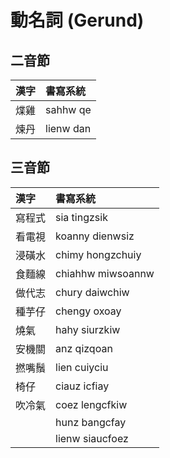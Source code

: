 # 動名詞 (Gerund)

## 二音節

| 漢字 | 書寫系統 |
| :--- | :--- |
| 煠雞 | sahhw qe |
| 煉丹 | lienw dan |

## 三音節

| 漢字 | 書寫系統 |
| :--- | :--- |
| 寫程式 | sia tingzsik |
| 看電視 | koanny dienwsiz |
| 浸磺水 | chimy hongzchuiy |
| 食麵線 | chiahhw miwsoannw |
| 做代志 | chury daiwchiw |
| 種芋仔 | chengy oxoay |
| 燒氣 | hahy siurzkiw |
| 安機關 | anz qizqoan |
| 撚嘴鬚 | lien cuiyciu |
| 椅仔 | ciauz icfiay |
| 吹冷氣 | coez lengcfkiw |
|| hunz bangcfay |
|| lienw siaucfoez |
